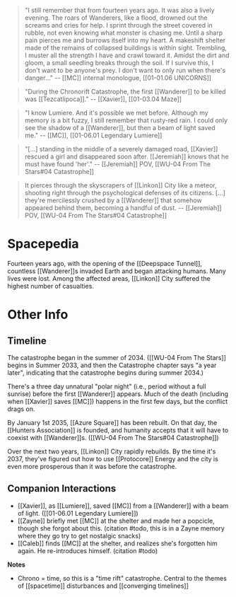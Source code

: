 > "I still remember that from fourteen years ago. It was also a lively evening. The roars of Wanderers, like a flood, drowned out the screams and cries for help. I sprint through the street covered in rubble, not even knowing what monster is chasing me. Until a sharp pain pierces me and burrows itself into my heart.
> A makeshift shelter made of the remains of collapsed buildings is within sight. Trembling, I muster all the strength I have and crawl toward it. Amidst the dirt and gloom, a small seedling breaks through the soil. If I survive this, I don't want to be anyone's prey. I don't want to only run when there's danger..." 
> -- [[MC]] internal monologue, [[01-01.06 UNICORNS]]

> "During the Chronorift Catastrophe, the first [[Wanderer]] to be killed was [[Tezcatlipoca]]." 
> -- [[Xavier]], [[01-03.04 Maze]]

> "I know Lumiere. And it's possible we met before. Although my memory is a bit fuzzy, I still remember that rusty-red rain. I could only see the shadow of a [[Wanderer]], but then a beam of light saved me."
> -- [[MC]], [[01-06.01 Legendary Lumiere]]

> "[...] standing in the middle of a severely damaged road, [[Xavier]] rescued a girl and disappeared soon after. [[Jeremiah]] knows that he must have found 'her'."
> -- [[Jeremiah]] POV, [[WU-04 From The Stars#04 Catastrophe]]

 > It pierces through the skyscrapers of [[Linkon]] City like a meteor, shooting right through the psychological defenses of its citizens. [...] they're mercilessly crushed by a [[Wanderer]] that somehow appeared behind them, becoming a handful of dust.
 > -- [[Jeremiah]] POV, [[WU-04 From The Stars#04 Catastrophe]]

# Spacepedia
Fourteen years ago, with the opening of the [[Deepspace Tunnel]], countless [[Wanderer]]s invaded Earth and began attacking humans. Many lives were lost. Among the affected areas, [[Linkon]] City suffered the highest number of casualties.

# Other Info

## Timeline
The catastrophe began in the summer of 2034. ([[WU-04 From The Stars]] begins in Summer 2033, and then the Catastrophe chapter says "a year later", indicating that the catastrophe begins during summer 2034.)

There's a three day unnatural "polar night" (i.e., period without a full sunrise) before the first [[Wanderer]] appears. Much of the death (including when [[Xavier]] saves [[MC]]) happens in the first few days, but the conflict drags on.

By January 1st 2035, [[Azure Square]] has been rebuilt. On that day, the [[Hunters Association]] is founded, and humanity accepts that it will have to coexist with [[Wanderer]]s. ([[WU-04 From The Stars#04 Catastrophe]])

Over the next two years, [[Linkon]] City rapidly rebuilds. By the time it's 2037, they've figured out how to use [[Protocore]] Energy and the city is even more prosperous than it was before the catastrophe.

## Companion Interactions
* [[Xavier]], as [[Lumiere]], saved [[MC]] from a [[Wanderer]] with a beam of light. ([[01-06.01 Legendary Lumiere]])
* [[Zayne]] briefly met [[MC]] at the shelter and made her a popcicle, though she forgot about this. (citation #todo, this is in a Zayne memory where they go try to get nostalgic snacks)
* [[Caleb]] finds [[MC]] at the shelter, and realizes she's forgotten him again. He re-introduces himself. (citation #todo)

**Notes**
* Chrono = time, so this is a "time rift" catastrophe. Central to the themes of [[spacetime]] disturbances and [[converging timelines]]